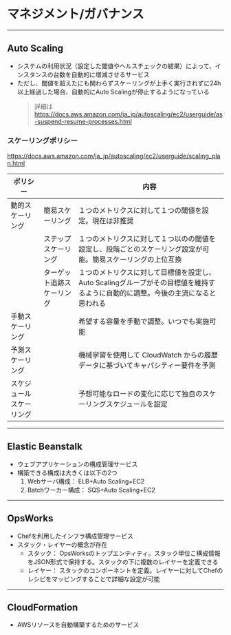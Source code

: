 # マネジメント/ガバナンス

---
## Auto Scaling
* システムの利用状況（設定した閾値やヘルスチェックの結果）によって、インスタンスの台数を自動的に増減させるサービス
* ただし、閾値を超えたにも関わらずスケーリングが上手く実行されずに24h以上経過した場合、自動的にAuto Scalingが停止するようになっている
  > 詳細は https://docs.aws.amazon.com/ja_jp/autoscaling/ec2/userguide/as-suspend-resume-processes.html

### スケーリングポリシー
https://docs.aws.amazon.com/ja_jp/autoscaling/ec2/userguide/scaling_plan.html

| ポリシー | | 内容 |
| --- | --- | --- |
| 動的スケーリング | 簡易スケーリング | １つのメトリクスに対して１つの閾値を設定。現在は非推奨 |
| | ステップスケーリング | １つのメトリクスに対して１つ以のの閾値を設定し、段階ごとのスケーリング設定が可能。簡易スケーリングの上位互換 |
| | ターゲット追跡スケーリング | １つのメトリクスに対して目標値を設定し、Auto Scalingグループがその目標値を維持するように自動的に調整。今後の主流になると思われる |
| 手動スケーリング | | 希望する容量を手動で調整。いつでも実施可能 |
| 予測スケーリング | | 機械学習を使用して CloudWatch からの履歴データに基づいてキャパシティー要件を予測 |
| スケジュールスケーリング | | 予想可能なロードの変化に応じて独自のスケーリングスケジュールを設定 |

---
## Elastic Beanstalk
* ウェブアプリケーションの構成管理サービス
* 構築できる構成は大きくは以下の2つ
  1. Webサーバ構成： ELB+Auto Scaling+EC2
  2. Batchワーカー構成： SQS+Auto Scaling+EC2

---
## OpsWorks
* Chefを利用したインフラ構成管理サービス
* スタック・レイヤーの概念が存在
  - スタック： OpsWorksのトップエンティティ。スタック単位こ構成情報をJSON形式で保持する。スタックの下に複数のレイヤーを定義できる
  - レイヤー： スタックのコンポーネントを定義。レイヤーに対してChefのレシピをマッピングすることで詳細な設定が可能

---
## CloudFormation
* AWSリソースを自動構築するためのサービス
